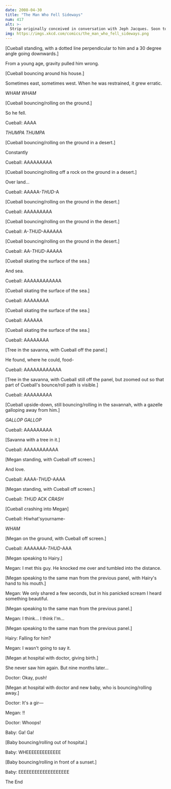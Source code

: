 ```yaml
---
date: 2008-04-30
title: "The Man Who Fell Sideways"
num: 417
alt: >-
  Strip originally conceived in conversation with Jeph Jacques. Soon to be a major motion picture.
img: https://imgs.xkcd.com/comics/the_man_who_fell_sideways.png
---
```

[Cueball standing, with a dotted line perpendicular to him and a 30 degree angle going downwards.]

From a young age, gravity pulled him wrong.

[Cueball bouncing around his house.]

Sometimes east, sometimes west. When he was restrained, it grew erratic.

*WHAM WHAM*

[Cueball bouncing/rolling on the ground.]

So he fell.

Cueball: AAAA

*THUMPA THUMPA*

[Cueball bouncing/rolling on the ground in a desert.]

Constantly

Cueball: AAAAAAAAA

[Cueball bouncing/rolling off a rock on the ground in a desert.]

Over land...

Cueball: AAAAA-*THUD*-A

[Cueball bouncing/rolling on the ground in the desert.]

Cueball: AAAAAAAAA

[Cueball bouncing/rolling on the ground in the desert.]

Cueball: A-*THUD*-AAAAAA

[Cueball bouncing/rolling on the ground in the desert.]

Cueball: AA-*THUD*-AAAAA

[Cueball skating the surface of the sea.]

And sea.

Cueball: AAAAAAAAAAAA

[Cueball skating the surface of the sea.]

Cueball: AAAAAAAA

[Cueball skating the surface of the sea.]

Cueball: AAAAAA

[Cueball skating the surface of the sea.]

Cueball: AAAAAAAA

[Tree in the savanna, with Cueball off the panel.]

He found, where he could, food-

Cueball: AAAAAAAAAAAA

[Tree in the savanna, with Cueball still off the panel, but zoomed out so that part of Cueball's bounce/roll path is visible.]

Cueball: AAAAAAAAA

[Cueball upside-down, still bouncing/rolling in the savannah, with a gazelle galloping away from him.]

*GALLOP GALLOP*

Cueball: AAAAAAAAA

[Savanna with a tree in it.]

Cueball: AAAAAAAAAAA

[Megan standing, with Cueball off screen.]

And love.

Cueball: AAAA-*THUD*-AAAA

[Megan standing, with Cueball off screen.]

Cueball: *THUD* ACK *CRASH*

[Cueball crashing into Megan]

Cueball: Hiwhat'syourname-

*WHAM*

[Megan on the ground, with Cueball off screen.]

Cueball: AAAAAAA-*THUD*-AAA

[Megan speaking to Hairy.]

Megan: I met this guy. He knocked me over and tumbled into the distance.

[Megan speaking to the same man from the previous panel, with Hairy's hand to his mouth.]

Megan: We only shared a few seconds, but in his panicked scream I heard something beautiful.

[Megan speaking to the same man from the previous panel.]

Megan: I think... I think I'm...

[Megan speaking to the same man from the previous panel.]

Hairy: Falling for him?

Megan: I wasn't going to say it.

[Megan at hospital with doctor, giving birth.]

She never saw him again. But nine months later...

Doctor: Okay, push!

[Megan at hospital with doctor and new baby, who is bouncing/rolling away.]

Doctor: It's a gir—

Megan: !!

Doctor: Whoops!

Baby: Ga! Ga!

[Baby bouncing/rolling out of hospital.]

Baby: WHEEEEEEEEEEEEE

[Baby bouncing/rolling in front of a sunset.]

Baby: EEEEEEEEEEEEEEEEEEE

The End